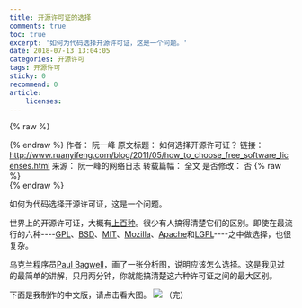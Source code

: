 ```yaml
---
title: 开源许可证的选择
comments: true
toc: true
excerpt: '如何为代码选择开源许可证，这是一个问题。'
date: 2018-07-13 13:04:05
categories: 开源许可
tags: 开源许可
sticky: 0
recommend: 0
article:
    licenses:
---
```

{% raw %}<article class="message is-link"><div class="message-body">{% endraw %}
作者： 阮一峰
原文标题： 如何选择开源许可证？
链接： http://www.ruanyifeng.com/blog/2011/05/how_to_choose_free_software_licenses.html
来源： 阮一峰的网络日志
转载篇幅： 全文
是否修改： 否
{% raw %}</div></article>{% endraw %}

如何为代码选择开源许可证，这是一个问题。

世界上的开源许可证，大概有[上百种](https://www.gnu.org/licenses/license-list.html)。很少有人搞得清楚它们的区别。即使在最流行的六种----[GPL](https://www.gnu.org/licenses/gpl.html)、[BSD](https://en.wikipedia.org/wiki/BSD_licenses)、[MIT](https://en.wikipedia.org/wiki/MIT_License)、[Mozilla](https://www.mozilla.org/en-US/MPL/)、[Apache](https://www.apache.org/licenses/LICENSE-2.0)和[LGPL](https://www.gnu.org/licenses/lgpl-3.0.html)----之中做选择，也很复杂。

乌克兰程序员[Paul Bagwell](http://pbagwl.com/post/5078147450/description-of-popular-software-licenses)，画了一张分析图，说明应该怎么选择。这是我见过的最简单的讲解，只用两分钟，你就能搞清楚这六种许可证之间的最大区别。

下面是我制作的中文版，请点击看大图。
![](free_software_licenses.png)
（完）